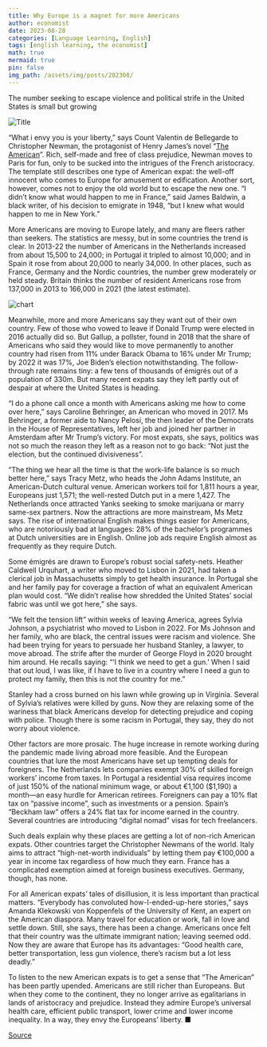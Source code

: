 ```yaml
---
title: Why Europe is a magnet for more Americans
author: economist
date: 2023-08-28
categories: [Language Learning, English]
tags: [english learning, the economist]
math: true
mermaid: true
pin: false
img_path: /assets/img/posts/202308/
---
```




The number seeking to escape violence and political strife in the United States is small but growing

![Title](20230902_EUP501.webp)

“What i envy you is your liberty,” says Count Valentin de Bellegarde to Christopher Newman, the protagonist of Henry James’s novel “[The American](https://www.economist.com/the-economist-reads/2023/08/25/the-great-american-novel)”. Rich, self-made and free of class prejudice, Newman moves to Paris for fun, only to be sucked into the intrigues of the French aristocracy. The template still describes one type of American expat: the well-off innocent who comes to Europe for amusement or edification. Another sort, however, comes not to enjoy the old world but to escape the new one. “I didn’t know what would happen to me in France,” said James Baldwin, a black writer, of his decision to emigrate in 1948, “but I knew what would happen to me in New York.”

More Americans are moving to Europe lately, and many are fleers rather than seekers. The statistics are messy, but in some countries the trend is clear. In 2013-22 the number of Americans in the Netherlands increased from about 15,500 to 24,000; in Portugal it tripled to almost 10,000; and in Spain it rose from about 20,000 to nearly 34,000. In other places, such as France, Germany and the Nordic countries, the number grew moderately or held steady. Britain thinks the number of resident Americans rose from 137,000 in 2013 to 166,000 in 2021 (the latest estimate).

![chart](20230902_EUC327.webp)

Meanwhile, more and more Americans say they want out of their own country. Few of those who vowed to leave if Donald Trump were elected in 2016 actually did so. But Gallup, a pollster, found in 2018 that the share of Americans who said they would like to move permanently to another country had risen from 11% under Barack Obama to 16% under Mr Trump; by 2022 it was 17%, Joe Biden’s election notwithstanding. The follow-through rate remains tiny: a few tens of thousands of émigrés out of a population of 330m. But many recent expats say they left partly out of despair at where the United States is heading.

“I do a phone call once a month with Americans asking me how to come over here,” says Caroline Behringer, an American who moved in 2017. Ms Behringer, a former aide to Nancy Pelosi, the then leader of the Democrats in the House of Representatives, left her job and joined her partner in Amsterdam after Mr Trump’s victory. For most expats, she says, politics was not so much the reason they left as a reason not to go back: “Not just the election, but the continued divisiveness”.

“The thing we hear all the time is that the work-life balance is so much better here,” says Tracy Metz, who heads the John Adams Institute, an American-Dutch cultural venue. American workers toil for 1,811 hours a year, Europeans just 1,571; the well-rested Dutch put in a mere 1,427. The Netherlands once attracted Yanks seeking to smoke marijuana or marry same-sex partners. Now the attractions are more mainstream, Ms Metz says. The rise of international English makes things easier for Americans, who are notoriously bad at languages: 28% of the bachelor’s programmes at Dutch universities are in English. Online job ads require English almost as frequently as they require Dutch.

Some émigrés are drawn to Europe’s robust social safety-nets. Heather Caldwell Urquhart, a writer who moved to Lisbon in 2021, had taken a clerical job in Massachusetts simply to get health insurance. In Portugal she and her family pay for coverage a fraction of what an equivalent American plan would cost. “We didn’t realise how shredded the United States’ social fabric was until we got here,” she says.

“We felt the tension lift” within weeks of leaving America, agrees Sylvia Johnson, a psychiatrist who moved to Lisbon in 2022. For Ms Johnson and her family, who are black, the central issues were racism and violence. She had been trying for years to persuade her husband Stanley, a lawyer, to move abroad. The strife after the murder of George Floyd in 2020 brought him around. He recalls saying: “‘I think we need to get a gun.’ When I said that out loud, I was like, if I have to live in a country where I need a gun to protect my family, then this is not the country for me.”

Stanley had a cross burned on his lawn while growing up in Virginia. Several of Sylvia’s relatives were killed by guns. Now they are relaxing some of the wariness that black Americans develop for detecting prejudice and coping with police. Though there is some racism in Portugal, they say, they do not worry about violence.

Other factors are more prosaic. The huge increase in remote working during the pandemic made living abroad more feasible. And the European countries that lure the most Americans have set up tempting deals for foreigners. The Netherlands lets companies exempt 30% of skilled foreign workers’ income from taxes. In Portugal a residential visa requires income of just 150% of the national minimum wage, or about €1,100 (\$1,190) a month—an easy hurdle for American retirees. Foreigners can pay a 10% flat tax on “passive income”, such as investments or a pension. Spain’s “Beckham law” offers a 24% flat tax for income earned in the country. Several countries are introducing “digital nomad” visas for tech freelancers.

Such deals explain why these places are getting a lot of non-rich American expats. Other countries target the Christopher Newmans of the world. Italy aims to attract “high-net-worth individuals” by letting them pay €100,000 a year in income tax regardless of how much they earn. France has a complicated exemption aimed at foreign business executives. Germany, though, has none.

For all American expats’ tales of disillusion, it is less important than practical matters. “Everybody has convoluted how-I-ended-up-here stories,” says Amanda Klekowski von Koppenfels of the University of Kent, an expert on the American diaspora. Many travel for education or work, fall in love and settle down. Still, she says, there has been a change. Americans once felt that their country was the ultimate immigrant nation; leaving seemed odd. Now they are aware that Europe has its advantages: “Good health care, better transportation, less gun violence, there’s racism but a lot less deadly.”

To listen to the new American expats is to get a sense that “The American” has been partly upended. Americans are still richer than Europeans. But when they come to the continent, they no longer arrive as egalitarians in lands of aristocracy and prejudice. Instead they admire Europe’s universal health care, efficient public transport, lower crime and lower income inequality. In a way, they envy the Europeans’ liberty. ■

[Source](https://www.economist.com/europe/2023/08/28/why-europe-is-a-magnet-for-more-americans)